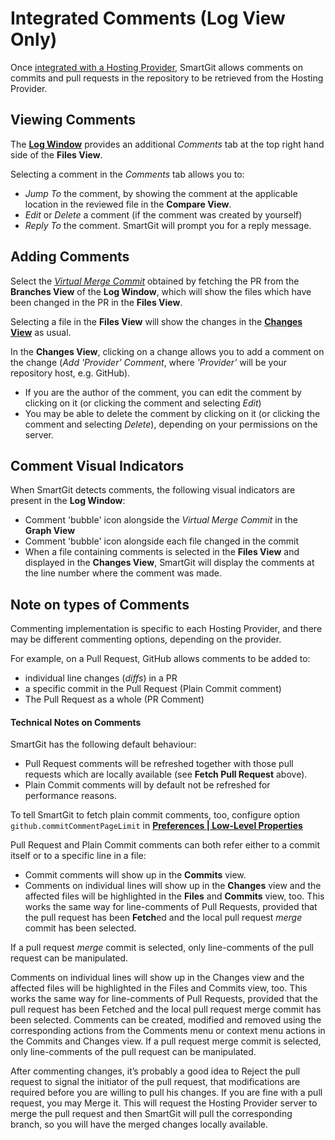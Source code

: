 # Integrated Comments (Log View Only)

Once [integrated with a Hosting Provider](index.md), SmartGit allows comments on commits and pull requests in the repository to be retrieved from the Hosting Provider.

## Viewing Comments

The [**Log Window**](../GUI/Log-Window.md) provides an additional *Comments* tab at the top right hand side of the **Files View**.

Selecting a comment in the *Comments* tab allows you to:
  - *Jump To* the comment, by showing the comment at the applicable location in the reviewed file in the **Compare View**.
  - *Edit* or *Delete* a comment (if the comment was created by yourself)
  - *Reply To* the comment. SmartGit will prompt you for a reply message.

## Adding Comments

Select the [*Virtual Merge Commit*](Integrated-PullRequests.md#additional-pr-features-in-the-log-window) obtained by fetching the PR from the **Branches View** of the **Log Window**, which will show the files which have been changed in the PR in the **Files View**.

Selecting a file in the **Files View** will show the changes in the [**Changes View**](../GUI/Changes-View.md) as usual.

In the **Changes View**, clicking on a change allows you to add a comment on the change (*Add 'Provider' Comment*, where *'Provider'* will be your repository host, e.g. GitHub).

- If you are the author of the comment, you can edit the comment by clicking on it (or clicking the comment and selecting *Edit*)
- You may be able to delete the comment by clicking on it (or clicking the comment and selecting *Delete*), depending on your permissions on the server.

## Comment Visual Indicators
When SmartGit detects comments, the following visual indicators are present in the **Log Window**:
- Comment 'bubble' icon alongside the *Virtual Merge Commit* in the **Graph View**
- Comment 'bubble' icon alongside each file changed in the commit
- When a file containing comments is selected in the **Files View** and displayed in the **Changes View**, SmartGit will display the comments at the line number where the comment was made.

## Note on types of Comments

Commenting implementation is specific to each Hosting Provider, and there may be different commenting options, depending on the provider.

For example, on a Pull Request, GitHub allows comments to be added to:
- individual line changes (*diffs*) in a PR
- a specific commit in the Pull Request (Plain Commit comment)
- The Pull Request as a whole (PR Comment)

#### Technical Notes on Comments

SmartGit has the following default behaviour:

- Pull Request comments will be refreshed together with those pull requests which are locally available (see **Fetch Pull Request** above).
- Plain Commit comments will by default not be refreshed for performance reasons. 

To tell SmartGit to fetch plain commit comments, too, configure option `github.commitCommentPageLimit` in [**Preferences \| Low-Level Properties**](../GUI/AdvancedSettings/Low-Level-Properties.md)

Pull Request and Plain Commit comments can both refer either to a commit itself or to a specific line in a file:

- Commit comments will show up in the **Commits** view.
- Comments on individual lines will show up in the **Changes** view and the affected files will be highlighted in the **Files** and **Commits** view, too.
  This works the same way for line-comments of Pull Requests, provided that the pull request has been **Fetch**ed and the local pull request *merge* commit has been selected.

If a pull request *merge* commit is selected, only line-comments of the pull request can be manipulated.

Comments on individual lines will show up in the Changes view and the affected files will be highlighted in the Files and Commits view, too. 
This works the same way for line-comments of Pull Requests, provided that the pull request has been Fetched and the local pull request merge commit has been selected.
Comments can be created, modified and removed using the corresponding actions from the Comments menu or context menu actions in the Commits and Changes view. 
If a pull request merge commit is selected, only line-comments of the pull request can be manipulated.

After commenting changes, it’s probably a good idea to Reject the pull request to signal the initiator of the pull request, that modifications are required before you are willing to pull his changes. 
If you are fine with a pull request, you may Merge it.
This will request the Hosting Provider server to merge the pull request and then SmartGit will pull the corresponding branch, so you will have the merged changes locally available.
